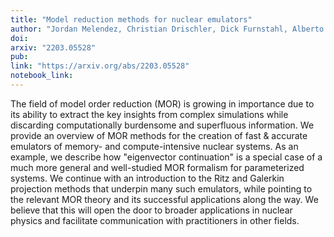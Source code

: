 ```yaml
---
title: "Model reduction methods for nuclear emulators"
author: "Jordan Melendez, Christian Drischler, Dick Furnstahl, Alberto Garcia, and Xilin Zhang"
doi:
arxiv: "2203.05528"
pub:
link: "https://arxiv.org/abs/2203.05528"
notebook_link:
---
```


The field of model order reduction (MOR) is growing in importance due to its ability to extract the key insights from complex simulations while discarding computationally burdensome and superfluous information. We provide an overview of MOR methods for the creation of fast & accurate emulators of memory- and compute-intensive nuclear systems. As an example, we describe how "eigenvector continuation" is a special case of a much more general and well-studied MOR formalism for parameterized systems. We continue with an introduction to the Ritz and Galerkin projection methods that underpin many such emulators, while pointing to the relevant MOR theory and its successful applications along the way. We believe that this will open the door to broader applications in nuclear physics and facilitate communication with practitioners in other fields.
